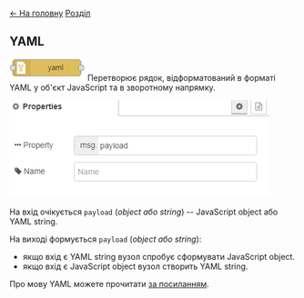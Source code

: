 [<- На головну](../)  [Розділ](README.md)

## YAML

![img](media/yaml.png) Перетворює рядок, відформатований в форматі YAML у об'єкт JavaScript та в зворотному напрямку.

![img](media/yaml_cfg.png)

На вхід очікується `payload` (*object або string*) -- JavaScript object або YAML string.

На виході формується `payload` (*object або string*):

- якщо вхід є YAML string вузол спробує сформувати JavaScript object.
- якщо вхід є JavaScript object вузол створить YAML string.

Про мову YAML можете прочитати [за посиланням](https://pupenasan.github.io/ProgIngContrSystems/%D0%9B%D0%B5%D0%BA%D1%86/yaml). 

